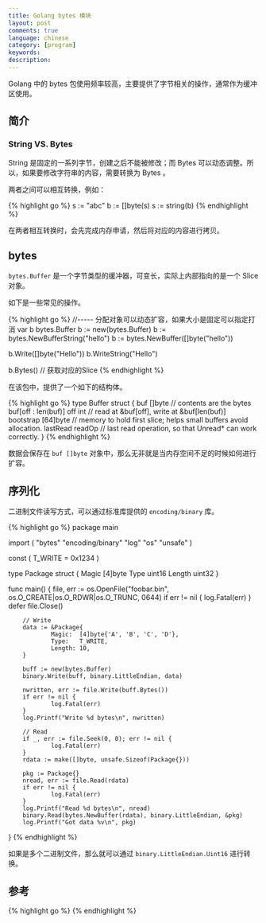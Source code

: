 ```yaml
---
title: Golang bytes 模块
layout: post
comments: true
language: chinese
category: [program]
keywords:
description:
---
```


Golang 中的 bytes 包使用频率较高，主要提供了字节相关的操作，通常作为缓冲区使用。

<!-- more -->

## 简介

### String VS. Bytes

String 是固定的一系列字节，创建之后不能被修改；而 Bytes 可以动态调整。所以，如果要修改字符串的内容，需要转换为 Bytes 。

两者之间可以相互转换，例如：

{% highlight go %}
s := "abc"
b := []byte(s)
s := string(b)
{% endhighlight %}

在两者相互转换时，会先完成内存申请，然后将对应的内容进行拷贝。

<!--
## 扩容
https://halfrost.com/go_slice/
-->


## bytes

`bytes.Buffer` 是一个字节类型的缓冲器，可变长，实际上内部指向的是一个 Slice 对象。

如下是一些常见的操作。

{% highlight go %}
//----- 分配对象可以动态扩容，如果大小是固定可以指定打消
var b bytes.Buffer
b := new(bytes.Buffer)
b := bytes.NewBufferString("hello")
b := bytes.NewBuffer([]byte("hello"))

b.Write([]byte("Hello"))
b.WriteString("Hello")

b.Bytes() // 获取对应的Slice
{% endhighlight %}

在该包中，提供了一个如下的结构体。

{% highlight go %}
type Buffer struct {
	buf       []byte            // contents are the bytes buf[off : len(buf)]
	off       int               // read at &buf[off], write at &buf[len(buf)]
	bootstrap [64]byte          // memory to hold first slice; helps small buffers avoid allocation.
	lastRead  readOp            // last read operation, so that Unread* can work correctly.
}
{% endhighlight %}

数据会保存在 `buf []byte` 对象中，那么无非就是当内存空间不足的时候如何进行扩容。

## 序列化

二进制文件读写方式，可以通过标准库提供的 `encoding/binary` 库。

{% highlight go %}
package main

import (
        "bytes"
        "encoding/binary"
        "log"
        "os"
        "unsafe"
)

const (
        T_WRITE = 0x1234
)

type Package struct {
        Magic  [4]byte
        Type   uint16
        Length uint32
}

func main() {
        file, err := os.OpenFile("foobar.bin", os.O_CREATE|os.O_RDWR|os.O_TRUNC, 0644)
        if err != nil {
                log.Fatal(err)
        }
        defer file.Close()

        // Write
        data := &Package{
                Magic:  [4]byte{'A', 'B', 'C', 'D'},
                Type:   T_WRITE,
                Length: 10,
        }

        buff := new(bytes.Buffer)
        binary.Write(buff, binary.LittleEndian, data)

        nwritten, err := file.Write(buff.Bytes())
        if err != nil {
                log.Fatal(err)
        }
        log.Printf("Write %d bytes\n", nwritten)

        // Read
        if _, err := file.Seek(0, 0); err != nil {
                log.Fatal(err)
        }
        rdata := make([]byte, unsafe.Sizeof(Package{}))

        pkg := Package{}
        nread, err := file.Read(rdata)
        if err != nil {
                log.Fatal(err)
        }
        log.Printf("Read %d bytes\n", nread)
        binary.Read(bytes.NewBuffer(rdata), binary.LittleEndian, &pkg)
        log.Printf("Got data %v\n", pkg)
}
{% endhighlight %}


如果是多个二进制文件，那么就可以通过 `binary.LittleEndian.Uint16` 进行转换。

## 参考

<!--
https://shohi.github.io/tech/2017/06/19/go-read-write-txt-and-bin-file




## 文件读写

除了正常文本文件的读写，还涉及到了二进制的操作。

如下是简单的文件读写，采用的都是文本格式。

package main

import (
        "log"
        "os"
)

func main() {
        var size int64

        //file, err := os.Open("foobar.txt")
        file, err := os.OpenFile("foobar.txt", os.O_CREATE|os.O_RDWR|os.O_TRUNC, 0644)
        if err != nil {
                log.Fatal(err)
        }
        defer file.Close()

        data := []byte("hello world")
        nwritten, err := file.Write(data)
        if err != nil {
                log.Fatal(err)
        }
        log.Printf("Write %d bytes\n", nwritten)

        if _, err := file.Seek(0, 0); err != nil {
                log.Fatal(err)
        }

        if stats, err := file.Stat(); err == nil {
                size = stats.Size()
        }

        if size == 0 {
                log.Println("File maybe empty.")
                return
        }

        bytes := make([]byte, size)
        nread, err := file.Read(bytes)
        if err != nil {
                log.Fatal(err)
        }
        log.Printf("Got %d bytes data: %s\n", nread, bytes)
}
-->

{% highlight go %}
{% endhighlight %}
